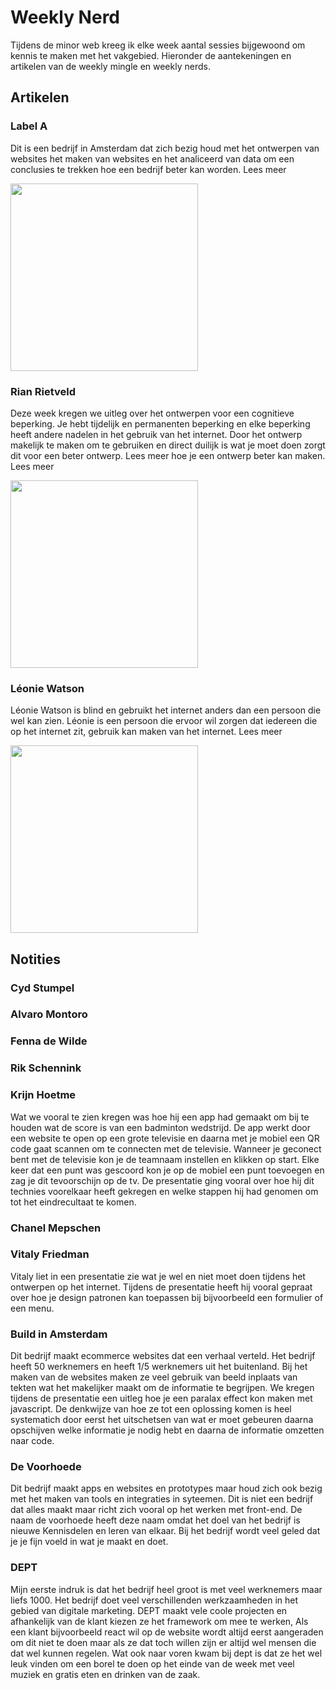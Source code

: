 # Weekly Nerd

Tijdens de minor web kreeg ik elke week aantal sessies bijgewoond om kennis te maken met het vakgebied. Hieronder de aantekeningen en artikelen van de weekly mingle en weekly nerds.

## Artikelen

### Label A

Dit is een bedrijf in Amsterdam dat zich bezig houd met het ontwerpen van websites het maken van websites en het analiceerd van data om een conclusies te trekken hoe een bedrijf beter kan worden. Lees meer

<img src="https://user-images.githubusercontent.com/29665951/174475468-3206f742-29e2-4d64-bc30-0675e519f35e.jpg"  width="300px">

### Rian Rietveld

Deze week kregen we uitleg over het ontwerpen voor een cognitieve beperking. Je hebt tijdelijk en permanenten beperking en elke beperking heeft andere nadelen in het gebruik van het internet. Door het ontwerp makelijk te maken om te gebruiken en direct duilijk is wat je moet doen zorgt dit voor een beter ontwerp. Lees meer hoe je een ontwerp beter kan maken. Lees meer


<img src="https://user-images.githubusercontent.com/29665951/174475544-a3e733e8-bbd3-4fb8-a56b-e359a3acb79c.jpg"  width="300px">

### Léonie Watson

Léonie Watson is blind en gebruikt het internet anders dan een persoon die wel kan zien. Léonie is een persoon die ervoor wil zorgen dat iedereen die op het internet zit, gebruik kan maken van het internet. Lees meer

<img src="https://user-images.githubusercontent.com/29665951/174475559-223f5267-2b61-4585-93cb-3bb59ec054a7.jpg"  width="300px">



## Notities

### Cyd Stumpel

### Alvaro Montoro

### Fenna de Wilde

### Rik Schennink

### Krijn Hoetme
Wat we vooral te zien kregen was hoe hij een app had gemaakt om bij te houden wat de score is van een badminton wedstrijd. De app werkt door een website te open op een grote televisie en daarna met je mobiel een QR code gaat scannen om te connecten met de televisie. Wanneer je geconect bent met de televisie kon je de teamnaam instellen en klikken op start. Elke keer dat een punt was gescoord kon je op de mobiel een punt toevoegen en zag je dit tevoorschijn op de tv. De presentatie ging vooral over hoe hij dit technies voorelkaar heeft gekregen en welke stappen hij had genomen om tot het eindrecultaat te komen.


### Chanel Mepschen

### Vitaly Friedman

Vitaly liet in een presentatie zie wat je wel en niet moet doen tijdens het ontwerpen op het internet. Tijdens de presentatie heeft hij vooral gepraat over hoe je design patronen kan toepassen bij bijvoorbeeld een formulier of een menu. 

### Build in Amsterdam

Dit bedrijf maakt ecommerce websites dat een verhaal verteld. Het bedrijf heeft 50 werknemers en heeft 1/5 werknemers uit het buitenland. Bij het maken van de websites maken ze veel gebruik van beeld inplaats van tekten wat het makelijker maakt om de informatie te begrijpen. We kregen tijdens de presentatie een uitleg hoe je een paralax effect kon maken met javascript. De denkwijze van hoe ze tot een oplossing komen is heel systematich door eerst het uitschetsen van wat er moet gebeuren daarna opschijven welke informatie je nodig hebt en daarna de informatie omzetten naar code. 

### De Voorhoede

Dit bedrijf maakt apps en websites en prototypes maar houd zich ook bezig met het maken van tools en integraties in syteemen. Dit is niet een bedrijf dat alles maakt maar richt zich vooral op het werken met front-end. De naam de voorhoede heeft deze naam omdat het doel van het bedrijf is nieuwe Kennisdelen en leren van elkaar. Bij het bedrijf wordt veel geled dat je je fijn voeld in wat je maakt en doet.

### DEPT

Mijn eerste indruk is dat het bedrijf heel groot is met veel werknemers maar liefs 1000. Het bedrijf doet veel verschillenden werkzaamheden in het gebied van digitale marketing. DEPT maakt vele coole projecten en afhankelijk van de klant kiezen ze het framework om mee te werken, Als een klant bijvoorbeeld react wil op de website wordt altijd eerst aangeraden om dit niet te doen maar als ze dat toch willen zijn er altijd wel mensen die dat wel kunnen regelen. Wat ook naar voren kwam bij dept is dat ze het wel leuk vinden om een borel te doen op het einde van de week met veel muziek en gratis eten en drinken van de zaak.



